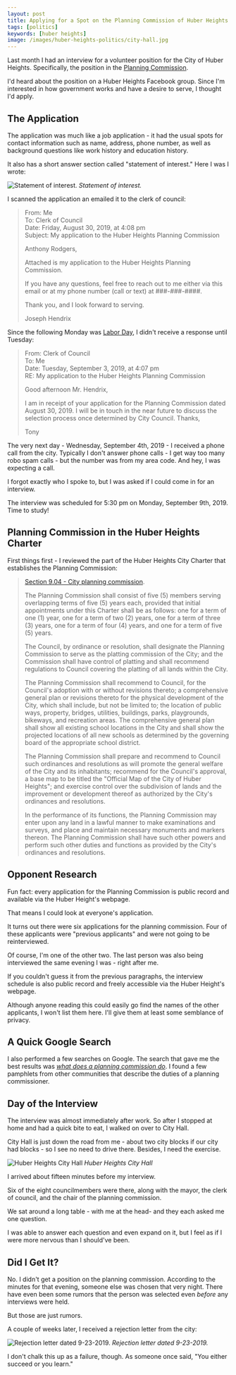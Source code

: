 ```yaml
---
layout: post
title: Applying for a Spot on the Planning Commission of Huber Heights
tags: [politics]
keywords: [huber heights]
image: /images/huber-heights-politics/city-hall.jpg
---
```


Last month I had an interview for a volunteer position for the City of Huber Heights. Specifically, the position in the [Planning Commission](https://www.hhoh.org/296/Planning-Commission).

I'd heard about the position on a Huber Heights Facebook group. Since I'm interested in how government works and have a desire to serve, I thought I'd apply.

## The Application

The application was much like a job application - it had the usual spots for contact information such as name, address, phone number, as well as background questions like work history and education history.

It also has a short answer section called "statement of interest." Here I was I wrote:

![Statement of interest.](/images/huber-heights-politics/statement-of-interest.png)
*Statement of interest.*

I scanned the application an emailed it to the clerk of council:

> From: Me<br />
> To: Clerk of Council<br />
> Date: Friday, August 30, 2019, at 4:08 pm<br />
> Subject: My application to the Huber Heights Planning Commission
> 
> Anthony Rodgers,
>  
> Attached is my application to the Huber Heights Planning Commission.
>  
> If you have any questions, feel free to reach out to me either via this email or at my phone number (call or text) at ###-###-####.
>  
> Thank you, and I look forward to serving.
>  
> Joseph Hendrix

Since the following Monday was [Labor Day](https://www.joehxblog.com/labor-day-themed-table-topics/), I didn't receive a response until Tuesday:

> From: Clerk of Council<br />
> To: Me<br />
> Date: Tuesday, September 3, 2019, at 4:07 pm<br />
> RE: My application to the Huber Heights Planning Commission
> 
> Good afternoon Mr. Hendrix,
>  
> I am in receipt of your application for the Planning Commission dated August 30, 2019. I will be in touch in the near future to discuss the selection process once determined by City Council. Thanks,
>  
> Tony

The very next day - Wednesday, September 4th, 2019 - I received a phone call from the city. Typically I don't answer phone calls - I get way too many robo spam calls - but the number was from my area code. And hey, I was expecting a call.

I forgot exactly who I spoke to, but I was asked if I could come in for an interview.

The interview was scheduled for 5:30 pm on Monday, September 9th, 2019. Time to study!

## Planning Commission in the Huber Heights Charter

First things first - I reviewed the part of the Huber Heights City Charter that establishes the Planning Commission:

> [Section 9.04 - City planning commission](https://library.municode.com/oh/huber_heights/codes/code_of_ordinances?nodeId=CHHUHEOH_ARTIXBOCO_S9.04CIPLCO).
> 
> The Planning Commission shall consist of five (5) members serving overlapping terms of five (5) years each, provided that initial appointments under this Charter shall be as follows: one for a term of one (1) year, one for a term of two (2) years, one for a term of three (3) years, one for a term of four (4) years, and one for a term of five (5) years.
> 
> The Council, by ordinance or resolution, shall designate the Planning Commission to serve as the platting commission of the City; and the Commission shall have control of platting and shall recommend regulations to Council covering the platting of all lands within the City.
> 
> The Planning Commission shall recommend to Council, for the Council's adoption with or without revisions thereto; a comprehensive general plan or revisions thereto for the physical development of the City, which shall include, but not be limited to; the location of public ways, property, bridges, utilities, buildings, parks, playgrounds, bikeways, and recreation areas. The comprehensive general plan shall show all existing school locations in the City and shall show the projected locations of all new schools as determined by the governing board of the appropriate school district.
> 
> The Planning Commission shall prepare and recommend to Council such ordinances and resolutions as will promote the general welfare of the City and its inhabitants; recommend for the Council's approval, a base map to be titled the "Official Map of the City of Huber Heights"; and exercise control over the subdivision of lands and the improvement or development thereof as authorized by the City's ordinances and resolutions.
> 
> In the performance of its functions, the Planning Commission may enter upon any land in a lawful manner to make examinations and surveys, and place and maintain necessary monuments and markers thereon. The Planning Commission shall have such other powers and perform such other duties and functions as provided by the City's ordinances and resolutions.

## Opponent Research

Fun fact: every application for the Planning Commission is public record and available via the Huber Height's webpage.

That means I could look at everyone's application.

It turns out there were six applications for the planning commission. Four of these applicants were "previous applicants" and were not going to be reinterviewed.

Of course, I'm one of the other two. The last person was also being interviewed the same evening I was - right after me.

If you couldn't guess it from the previous paragraphs, the interview schedule is also public record and freely accessible via the Huber Height's webpage.

Although anyone reading this could easily go find the names of the other applicants, I won't list them here. I'll give them at least some semblance of privacy.

## A Quick Google Search

I also performed a few searches on Google. The search that gave me the best results was *[what does a planning commission do](https://www.google.com/search?q=what+does+a+planning+commission+do)*. I found a few pamphlets from other communities that describe the duties of a planning commissioner.

## Day of the Interview

The interview was almost immediately after work. So after I stopped at home and had a quick bite to eat, I walked on over to City Hall.

City Hall is just down the road from me - about two city blocks if our city had blocks - so I see no need to drive there. Besides, I need the exercise.

![Huber Heights City Hall](/images/huber-heights-politics/city-hall.jpg)
*Huber Heights City Hall*

I arrived about fifteen minutes before my interview.

Six of the eight councilmembers were there, along with the mayor, the clerk of council, and the chair of the planning commission.

We sat around a long table - with me at the head- and they each asked me one question.

I was able to answer each question and even expand on it, but I feel as if I were more nervous than I should've been.

## Did I Get It?

No. I didn't get a position on the planning commission. According to the minutes for that evening, someone else was chosen that very night. There have even been some rumors that the person was selected even *before* any interviews were held.

But those are just rumors.

A couple of weeks later, I received a rejection letter from the city:

![Rejection letter dated 9-23-2019.](/images/huber-heights-politics/2019-09-23-rejection-letter.jpg)
*Rejection letter dated 9-23-2019.*

I don't chalk this up as a failure, though. As someone once said, "You either succeed or you learn."
